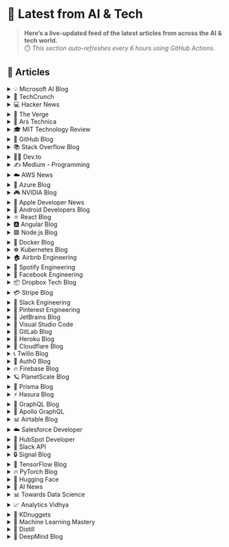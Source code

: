 # 📰 Latest from AI & Tech  

> **Here’s a live-updated feed of the latest articles from across the AI & tech world.**  
> ⏱️ *This section auto-refreshes every 6 hours using GitHub Actions.*

## 📰 Articles
<!-- BLOG-POST-LIST:START -->

<details>
<summary>💡 Microsoft AI Blog</summary>

- [A conversation with Kevin Scott: What’s next in AI](https://blogs.microsoft.com/ai/a-conversation-with-kevin-scott-whats-next-in-ai/) (2022-12-06)
- [From Hot Wheels to handling content: How brands are using Microsoft AI to be more productive and imaginative](https://blogs.microsoft.com/ai/from-hot-wheels-to-handling-content-how-brands-are-using-microsoft-ai-to-be-more-productive-and-imaginative/) (2022-10-12)
- [Microsoft open sources its ‘farm of the future’ toolkit](https://blogs.microsoft.com/ai/microsoft-open-sources-its-farm-of-the-future-toolkit/) (2022-10-06)
- [How data and AI will transform contact centres for financial services](https://cloudblogs.microsoft.com/industry-blog/en-gb/financial-services/2022/07/25/how-data-and-ai-will-transform-contact-centres-for-financial-services/) (2022-07-25)
- [AI-equipped drones study dolphins on the edge of extinction](https://news.microsoft.com/apac/features/ai-drones-dolphins-maui63/) (2022-07-21)

</details>

<details>
<summary>🚀 TechCrunch</summary>

- [EVs take a backseat in Stellantis’ $13B US investment plan](https://techcrunch.com/2025/10/14/evs-take-a-backseat-in-stellantis-13b-u-s-investment-plan/) (2025-10-14)
- [Sam Altman says ChatGPT will soon allow erotica for adult users](https://techcrunch.com/2025/10/14/sam-altman-says-chatgpt-will-soon-allow-erotica-for-adult-users/) (2025-10-14)
- [At Starbase, SpaceX is taking firefighting into its own hands](https://techcrunch.com/2025/10/14/at-starbase-spacex-is-taking-firefighting-into-its-own-hands/) (2025-10-14)
- [Inaudible sound might be the next frontier in wildfire defense](https://techcrunch.com/2025/10/14/inaudible-sound-might-be-the-next-frontier-in-wildfire-defense/) (2025-10-14)
- [Spotify partners with Netflix for video podcast distribution deal](https://techcrunch.com/2025/10/14/spotifys-video-podcasts-are-coming-to-netflix-next-year/) (2025-10-14)

</details>

<details>
<summary>💻 Hacker News</summary>

- [Meditating with mongooses: Backyard wildlife phtotography lessons](https://wildgundmi.com/meditating-with-mongooses) (2025-10-15)
- [State Department Revokes Visas over Charlie Kirk Comments](https://www.wsj.com/politics/state-department-revokes-visas-over-charlie-kirk-comments-3c30d9ae) (2025-10-14)
- [FSF announces Librephone project](https://www.fsf.org/news/librephone-project) (2025-10-14)
- [Interior cancels largest solar project in North America](https://www.politico.com/news/2025/10/10/trump-interior-department-cancels-largest-solar-project-in-north-america-00602071) (2025-10-14)
- [GrapheneOS is finally ready to break free from Pixels and it may never look back](https://www.androidauthority.com/graphene-os-major-android-oem-partnership-3606853/) (2025-10-14)

</details>

<details>
<summary>📱 The Verge</summary>

- [Samsung officially teases Moohan headset launch for next week](https://www.theverge.com/news/799607/samsung-galaxy-event-project-moohan-android-xr-event-date-worlds-wide-open) (2025-10-14)
- [Netflix is making a big bet on video podcasts](https://www.theverge.com/news/799582/netflix-spotify-video-podcast-deal) (2025-10-14)
- [Google’s Pixel 10 Pro Fold is the first to ‘go up in smoke during a bend test,’ JerryRigEverything says](https://www.theverge.com/news/799561/google-pixel-10-pro-fold-jerryrigeverything-teardown-durability-bend-test-battery) (2025-10-14)
- [YouTube has a new video player](https://www.theverge.com/news/799492/youtube-new-video-player-update-changes) (2025-10-14)
- [Facebook removes ICE-tracking page after US government ‘outreach’](https://www.theverge.com/policy/799473/facebook-meta-ice-jawboning) (2025-10-14)

</details>

<details>
<summary>🔬 Ars Technica</summary>

- [NATO boss mocks Russian navy, which is on the hunt for Red October “the nearest mechanic”](https://arstechnica.com/security/2025/10/nato-boss-mocks-russian-navy-which-is-on-the-hunt-for-red-october-the-nearest-mechanic/) (2025-10-14)
- [Feds seize $15 billion from alleged forced labor scam built on “human suffering”](https://arstechnica.com/tech-policy/2025/10/feds-seize-15-billion-from-alleged-forced-labor-scam-built-on-human-suffering/) (2025-10-14)
- [Trump admin pressured Facebook into removing ICE-tracking group](https://arstechnica.com/tech-policy/2025/10/trump-admin-pressured-facebook-into-removing-ice-tracking-group/) (2025-10-14)
- [DirecTV screensavers will show AI-generated ads with your face in 2026](https://arstechnica.com/gadgets/2025/10/directv-screensavers-will-show-ai-generated-ads-with-your-face-in-2026/) (2025-10-14)
- [Google will let Gemini schedule meetings for you in Gmail](https://arstechnica.com/google/2025/10/gemini-can-now-help-schedule-meetings-in-gmail/) (2025-10-14)

</details>

<details>
<summary>🎓 MIT Technology Review</summary>

- [The Download: aging clocks, and repairing the internet](https://www.technologyreview.com/2025/10/14/1125672/the-download-aging-clocks-and-repairing-the-internet/) (2025-10-14)
- [How aging clocks can help us understand why we age—and if we can reverse it](https://www.technologyreview.com/2025/10/14/1124977/aging-clocks-biology-mortality-longevity/) (2025-10-14)
- [Can we repair the internet?](https://www.technologyreview.com/2025/10/14/1125104/internet-improvement-book-review-regulation-user-responsibility/) (2025-10-14)
- [Transforming commercial pharma with agentic AI ](https://www.technologyreview.com/2025/10/13/1124829/transforming-commercial-pharma-with-agentic-ai/) (2025-10-13)
- [The Download: planet hunting, and India’s e-scooters](https://www.technologyreview.com/2025/10/13/1125657/the-download-planet-hunting-and-indias-e-scooters/) (2025-10-13)

</details>

<details>
<summary>🐙 GitHub Blog</summary>

- [How GitHub Copilot and AI agents are saving legacy systems](https://github.blog/ai-and-ml/github-copilot/how-github-copilot-and-ai-agents-are-saving-legacy-systems/) (2025-10-14)
- [GitHub Copilot CLI: How to get started](https://github.blog/ai-and-ml/github-copilot/github-copilot-cli-how-to-get-started/) (2025-10-13)
- [How to build reliable AI workflows with agentic primitives and context engineering](https://github.blog/ai-and-ml/github-copilot/how-to-build-reliable-ai-workflows-with-agentic-primitives-and-context-engineering/) (2025-10-13)
- [20 Years of Git, 2 days at GitHub HQ: Git Merge 2025 highlights 🎉](https://github.blog/open-source/git/20-years-of-git-2-days-at-github-hq-git-merge-2025-highlights/) (2025-10-09)
- [GitHub Availability Report: September 2025](https://github.blog/news-insights/company-news/github-availability-report-september-2025/) (2025-10-09)

</details>

<details>
<summary>📚 Stack Overflow Blog</summary>

- [AI agents for your digital chores](https://stackoverflow.blog/2025/10/14/ai-agents-for-your-digital-chores/) (2025-10-14)
- [Vite is like the United Nations of JavaScript](https://stackoverflow.blog/2025/10/10/vite-is-like-the-united-nations-of-javascript/) (2025-10-10)
- [Who watches the watchers? LLM on LLM evaluations](https://stackoverflow.blog/2025/10/09/who-watches-the-watchers-llm-on-llm-evaluations/) (2025-10-09)
- [A new look for comments](https://stackoverflow.blog/2025/10/08/a-new-look-for-comments/) (2025-10-08)
- [Context is king for secure, AI-generated code](https://stackoverflow.blog/2025/10/07/context-is-king-for-secure-ai-generated-code/) (2025-10-07)

</details>

<details>
<summary>👨‍💻 Dev.to</summary>

- [Exploring Brazilian E-commerce with Spark on Databricks Free Edition](https://dev.to/jackson_freitas_42cbeaf74/exploring-brazilian-e-commerce-with-spark-on-databricks-free-edition-4lb6) (2025-10-15)
- [How to Build AI-Powered Tools Without Writing Code](https://dev.to/jaideepparashar/how-to-build-ai-powered-tools-without-writing-code-d37) (2025-10-15)
- [Pagonic: My 10-Month Journey to Build a WinRAR Alternative](https://dev.to/setrathexx/pagonic-my-10-month-journey-to-build-a-winrar-alternative-5436) (2025-10-15)
- [Dual Write and the Transactional Outbox Pattern](https://dev.to/igor_grieder/dual-write-and-the-transactional-outbox-pattern-aid) (2025-10-15)
- [: Issues with APIs for soccer stats and CORS when using API](https://dev.to/samuel_pea_923ed4db2832b/-issues-with-apis-for-soccer-stats-and-cors-when-using-api-64d) (2025-10-15)

</details>

<details>
<summary>✍️ Medium - Programming</summary>

- [7 Advanced FastAPI Background Task Patterns That Eliminate the Need for Celery and Redis Queues](https://medium.techkoalainsights.com/7-advanced-fastapi-background-task-patterns-that-eliminate-the-need-for-celery-and-redis-queues-c3bce29dd5fb?source=rss------programming-5) (2025-10-15)
- [Implementing Custom Iterators and Generators Like a Pro](https://medium.com/predict/implementing-custom-iterators-and-generators-like-a-pro-01c601263564?source=rss------programming-5) (2025-10-15)
- [Title: Can Technology Predict the Rise and Fall of Nations?](https://medium.com/predict/title-can-technology-predict-the-rise-and-fall-of-nations-65967e336721?source=rss------programming-5) (2025-10-15)
- [09370673570شماره خاله بندرعباس.شماره](https://medium.com/@mnbvxx2vhjn/09370673570%D8%B4%D9%85%D8%A7%D8%B1%D9%87-%D8%AE%D8%A7%D9%84%D9%87-%D8%A8%D9%86%D8%AF%D8%B1%D8%B9%D8%A8%D8%A7%D8%B3-%D8%B4%D9%85%D8%A7%D8%B1%D9%87-8dc9e70f346a?source=rss------programming-5) (2025-10-15)
- [09370673570شماره خاله بندرعباس.شماره](https://medium.com/@mnbvxx2vhjn/09370673570%D8%B4%D9%85%D8%A7%D8%B1%D9%87-%D8%AE%D8%A7%D9%84%D9%87-%D8%A8%D9%86%D8%AF%D8%B1%D8%B9%D8%A8%D8%A7%D8%B3-%D8%B4%D9%85%D8%A7%D8%B1%D9%87-ff136e78470c?source=rss------programming-5) (2025-10-15)

</details>

<details>
<summary>☁️ AWS News</summary>

- [Introducing Amazon EBS Volume Clones: Create instant copies of your EBS volumes](https://aws.amazon.com/blogs/aws/introducing-amazon-ebs-volume-clones-create-instant-copies-of-your-ebs-volumes/) (2025-10-14)
- [AWS Transfer Family SFTP connectors now support VPC-based connectivity](https://aws.amazon.com/blogs/aws/aws-transfer-family-sftp-connectors-now-support-vpc-based-connectivity/) (2025-10-14)
- [AWS Weekly Roundup: Amazon Quick Suite, Amazon EC2, Amazon EKS, and more (October 13, 2025)](https://aws.amazon.com/blogs/aws/aws-weekly-roundup-amazon-quick-suite-amazon-ec2-amazon-eks-and-more-october-13-2025/) (2025-10-13)
- [Announcing Amazon Quick Suite: your agentic teammate for answering questions and taking action](https://aws.amazon.com/blogs/aws/reimagine-the-way-you-work-with-ai-agents-in-amazon-quick-suite/) (2025-10-09)
- [New general-purpose Amazon EC2 M8a instances are now available](https://aws.amazon.com/blogs/aws/new-general-purpose-amazon-ec2-m8a-instances-are-now-available/) (2025-10-08)

</details>

<details>
<summary>🔵 Azure Blog</summary>

- [Microsoft Azure delivers the first large scale cluster with NVIDIA GB300 NVL72 for OpenAI workloads](https://azure.microsoft.com/en-us/blog/microsoft-azure-delivers-the-first-large-scale-cluster-with-nvidia-gb300-nvl72-for-openai-workloads/) (2025-10-09)
- [Microsoft’s commitment to supporting cloud infrastructure demand in Asia](https://azure.microsoft.com/en-us/blog/microsofts-commitment-to-supporting-cloud-infrastructure-demand-in-asia/) (2025-10-09)
- [Unleash your creativity at scale: Azure AI Foundry’s multimodal revolution](https://azure.microsoft.com/en-us/blog/unleash-your-creativity-at-scale-azure-ai-foundrys-multimodal-revolution/) (2025-10-06)
- [Introducing Microsoft Agent Framework](https://azure.microsoft.com/en-us/blog/introducing-microsoft-agent-framework/) (2025-10-01)
- [Grok 4 is now available in Azure AI Foundry: Unlock frontier intelligence and business-ready capabilities](https://azure.microsoft.com/en-us/blog/grok-4-is-now-available-in-azure-ai-foundry-unlock-frontier-intelligence-and-business-ready-capabilities/) (2025-09-29)

</details>

<details>
<summary>🎮 NVIDIA Blog</summary>

- [Oracle and NVIDIA Accelerate Sovereign AI, Enabling Abu Dhabi’s AI-Native Government Transformation](https://blogs.nvidia.com/blog/oracle-nvidia-accelerate-sovereign-ai-abu-dhabi/) (2025-10-14)
- [NVIDIA and Oracle to Accelerate Enterprise AI and Data Processing](https://blogs.nvidia.com/blog/nvidia-oracle-accelerate-enterprise-ai-data-processing/) (2025-10-14)
- [Elon Musk Gets Just-Launched NVIDIA DGX Spark: Petaflop AI Supercomputer Lands at SpaceX](https://blogs.nvidia.com/blog/live-dgx-spark-delivery/) (2025-10-14)
- [NVIDIA, Partners Drive Next-Gen Efficient Gigawatt AI Factories in Buildup for Vera Rubin](https://blogs.nvidia.com/blog/gigawatt-ai-factories-ocp-vera-rubin/) (2025-10-13)
- [NVIDIA Blackwell Raises Bar in New InferenceMAX Benchmarks, Delivering Unmatched Performance and Efficiency](https://blogs.nvidia.com/blog/blackwell-inferencemax-benchmark-results/) (2025-10-09)

</details>

<details>
<summary>🍎 Apple Developer News</summary>

- [New requirement for apps using Sign in with Apple for account creation](https://developer.apple.com/news/?id=j9zukcr6) (2025-10-09)
- [Updated Apple Developer Program License Agreement now available](https://developer.apple.com/news/?id=fnkpd51y) (2025-10-08)
- [New requirements for apps available in Texas](https://developer.apple.com/news/?id=btkirlj8) (2025-10-08)
- [Hello Developer: October 2025](https://developer.apple.com/news/?id=glqa1owr) (2025-10-07)
- [Upcoming Currency Change in Bulgaria](https://developer.apple.com/news/?id=rbfp3bpb) (2025-09-25)

</details>

<details>
<summary>🤖 Android Developers Blog</summary>

- [Boost user engagement with AI Image Generation](https://android-developers.googleblog.com/2025/10/boost-user-engagement-with-ai-image.html) (2025-10-13)
- [Jetpack WindowManager 1.5 is stable](https://android-developers.googleblog.com/2025/10/jetpack-windowmanager-15-is-stable.html) (2025-10-10)
- [Android Studio Narwhal 4 Feature Drop: watch face support and improved stability](https://android-developers.googleblog.com/2025/09/android-studio-narwhal-4-feature-drop.html) (2025-10-09)
- [#WeArePlay: Meet the people building apps and games that are making finance simple for everyone, everywhere.](https://android-developers.googleblog.com/2025/10/weareplay-meet-people-building-apps-and.html) (2025-10-09)
- [ #WeArePlay:  Meet the founders of Geocaching, the digital treasure hunt game with 3.4 million caches ](https://android-developers.googleblog.com/2025/10/weareplay-meet-founders-of-geocaching.html) (2025-10-07)

</details>

<details>
<summary>⚛️ React Blog</summary>

- [React Labs: What We've Been Working On – June 2022](https://reactjs.org/blog/2022/06/15/react-labs-what-we-have-been-working-on-june-2022.html) (2022-06-15)
- [React v18.0](https://reactjs.org/blog/2022/03/29/react-v18.html) (2022-03-29)
- [How to Upgrade to React 18](https://reactjs.org/blog/2022/03/08/react-18-upgrade-guide.html) (2022-03-08)
- [React Conf 2021 Recap](https://reactjs.org/blog/2021/12/17/react-conf-2021-recap.html) (2021-12-17)
- [The Plan for React 18](https://reactjs.org/blog/2021/06/08/the-plan-for-react-18.html) (2021-06-08)

</details>

<details>
<summary>🅰️ Angular Blog</summary>

- [Angular support for generating apps in Google AI Studio is now available](https://blog.angular.dev/angular-support-for-generating-apps-in-google-ai-studio-is-now-available-3a3afde38f58?source=rss----447683c3d9a3---4) (2025-10-02)
- [Beyond the Horizon: How Angular is Embracing AI for Next-Gen Apps](https://blog.angular.dev/beyond-the-horizon-how-angular-is-embracing-ai-for-next-gen-apps-7a7ed706e1a3?source=rss----447683c3d9a3---4) (2025-09-16)
- [Angular Summer Update 2025](https://blog.angular.dev/angular-summer-update-2025-1987592a0b42?source=rss----447683c3d9a3---4) (2025-08-29)
- [The Angular Custom Profiling Track is now available](https://blog.angular.dev/the-angular-custom-profiling-track-is-now-available-0f9d8d36218a?source=rss----447683c3d9a3---4) (2025-07-02)
- [Announcing Angular v20](https://blog.angular.dev/announcing-angular-v20-b5c9c06cf301?source=rss----447683c3d9a3---4) (2025-05-28)

</details>

<details>
<summary>🟩 Node.js Blog</summary>

- [Node.js v24.10.0 (Current)](https://nodejs.org/en/blog/release/v24.10.0) (2025-10-11)
- [Node.js v24.9.0 (Current)](https://nodejs.org/en/blog/release/v24.9.0) (2025-09-25)
- [Node.js v22.20.0 (LTS)](https://nodejs.org/en/blog/release/v22.20.0) (2025-09-24)
- [Node.js v24.8.0 (Current)](https://nodejs.org/en/blog/release/v24.8.0) (2025-09-10)
- [Node.js v20.19.5 (LTS)](https://nodejs.org/en/blog/release/v20.19.5) (2025-09-03)

</details>

<details>
<summary>🐳 Docker Blog</summary>

- [Build a Multi-Agent System in 5 Minutes with cagent](https://www.docker.com/blog/how-to-build-a-multi-agent-system/) (2025-10-14)
- [Join Us in Rebooting the Docker Model Runner Community!](https://www.docker.com/blog/rebooting-model-runner-community/) (2025-10-14)
- [Docker Model Runner on the new NVIDIA DGX Spark: a new paradigm for developing AI locally](https://www.docker.com/blog/new-nvidia-dgx-spark-docker-model-runner/) (2025-10-14)
- [100% Transparency and Five Pillars](https://www.docker.com/blog/100-transparency-and-five-pillars/) (2025-10-13)
- [How to Add MCP Servers to Claude Code with Docker MCP Toolkit](https://www.docker.com/blog/add-mcp-servers-to-claude-code-with-mcp-toolkit/) (2025-10-10)

</details>

<details>
<summary>☸️ Kubernetes Blog</summary>

- [Introducing Headlamp Plugin for Karpenter - Scaling and Visibility](https://kubernetes.io/blog/2025/10/06/introducing-headlamp-plugin-for-karpenter/) (2025-10-06)
- [Announcing Changed Block Tracking API support (alpha)](https://kubernetes.io/blog/2025/09/25/csi-changed-block-tracking/) (2025-09-25)
- [Kubernetes v1.34: Pod Level Resources Graduated to Beta](https://kubernetes.io/blog/2025/09/22/kubernetes-v1-34-pod-level-resources/) (2025-09-22)
- [Kubernetes v1.34: Recovery From Volume Expansion Failure (GA)](https://kubernetes.io/blog/2025/09/19/kubernetes-v1-34-recover-expansion-failure/) (2025-09-19)
- [Kubernetes v1.34: DRA Consumable Capacity](https://kubernetes.io/blog/2025/09/18/kubernetes-v1-34-dra-consumable-capacity/) (2025-09-18)

</details>

<details>
<summary>🏠 Airbnb Engineering</summary>

- [From Static Rate Limiting to Adaptive Traffic Management in Airbnb’s Key-Value Store](https://medium.com/airbnb-engineering/from-static-rate-limiting-to-adaptive-traffic-management-in-airbnbs-key-value-store-29362764e5c2?source=rss----53c7c27702d5---4) (2025-10-09)
- [Building a Next-Generation Key-Value Store at Airbnb](https://medium.com/airbnb-engineering/building-a-next-generation-key-value-store-at-airbnb-0de8465ba354?source=rss----53c7c27702d5---4) (2025-09-24)
- [Viaduct, Five Years On: Modernizing the Data-Oriented Service Mesh](https://medium.com/airbnb-engineering/viaduct-five-years-on-modernizing-the-data-oriented-service-mesh-e66397c9e9a9?source=rss----53c7c27702d5---4) (2025-09-17)
- [Taming Service-Oriented Architecture Using A Data-Oriented Service Mesh](https://medium.com/airbnb-engineering/taming-service-oriented-architecture-using-a-data-oriented-service-mesh-da771a841344?source=rss----53c7c27702d5---4) (2025-09-16)
- [Migrating Airbnb’s JVM Monorepo to Bazel](https://medium.com/airbnb-engineering/migrating-airbnbs-jvm-monorepo-to-bazel-33f90eda51ec?source=rss----53c7c27702d5---4) (2025-08-13)

</details>

<details>
<summary>🎵 Spotify Engineering</summary>

- [Beyond Winning: Spotify’s Experiments with Learning Framework](https://engineering.atspotify.com/2025/9/spotifys-experiments-with-learning-framework/) (2025-09-23)
- [Incident Report: Spotify Outage on April 16, 2025](https://engineering.atspotify.com/2025/5/incident-report-spotify-outage-on-april-16-2025/) (2025-05-09)
- [Celebrating Five Years of Backstage: From Open Source Project to Enterprise Business](https://engineering.atspotify.com/2025/4/celebrating-five-years-of-backstage/) (2025-04-23)
- [A Behind-the-Scenes Look at How We Release the Spotify App (Part 1)](https://engineering.atspotify.com/2025/4/how-we-release-the-spotify-app-part-1/) (2025-04-17)
- [An Insider’s Tips for Taking the Certified Backstage Associate (CBA) Exam](https://engineering.atspotify.com/2025/3/certified-backstage-associate-exam-tips/) (2025-03-25)

</details>

<details>
<summary>👥 Facebook Engineering</summary>

- [Design for Sustainability: New Design Principles for Reducing IT Hardware Emissions](https://engineering.fb.com/2025/10/14/data-center-engineering/design-for-sustainability-new-design-principles-for-reducing-it-hardware-emissions/) (2025-10-14)
- [How Meta Is Leveraging AI To Improve the Quality of Scope 3 Emission Estimates for IT Hardware](https://engineering.fb.com/2025/10/14/data-center-engineering/how-meta-is-leveraging-ai-to-improve-the-quality-of-scope-3-emission-estimates-for-it-hardware/) (2025-10-14)
- [OCP Summit 2025: The Open Future of Networking Hardware for AI](https://engineering.fb.com/2025/10/13/data-infrastructure/ocp-summit-2025-the-open-future-of-networking-hardware-for-ai/) (2025-10-14)
- [Introducing the React Foundation: The New Home for React & React Native](https://engineering.fb.com/2025/10/07/open-source/introducing-the-react-foundation-the-new-home-for-react-react-native/) (2025-10-07)
- [Introducing OpenZL: An Open Source Format-Aware Compression Framework](https://engineering.fb.com/2025/10/06/developer-tools/openzl-open-source-format-aware-compression-framework/) (2025-10-06)

</details>

<details>
<summary>📦 Dropbox Tech Blog</summary>

- [A practical blueprint for evaluating conversational AI at scale](https://dropbox.tech/machine-learning/practical-blueprint-evaluating-conversational-ai-at-scale-dash) (2025-10-02)
- [Hack Week 2025: How these engineers liquid-cooled a GPU server](https://dropbox.tech/culture/hack-week-2025-liquid-cooling-gpu-server) (2025-08-27)
- [Driving AI adoption at Dropbox: a conversation with CTO Ali Dasdan](https://dropbox.tech/culture/ai-adoption-productivity-dropbox-cto-ali-dasdan) (2025-08-19)
- [Making file encryption fast and secure for teams with advanced key management](https://dropbox.tech/security/file-encryption-teams-advanced-key-management) (2025-07-10)
- [Seventh-generation server hardware at Dropbox: our most efficient and capable architecture yet](https://dropbox.tech/infrastructure/seventh-generation-server-hardware) (2025-07-02)

</details>

<details>
<summary>💳 Stripe Blog</summary>

- [Introducing stablecoin payments for subscriptions](https://stripe.com/blog/introducing-stablecoin-payments-for-subscriptions) (2025-10-14)
- [Introducing our agentic commerce solutions](https://stripe.com/blog/introducing-our-agentic-commerce-solutions) (2025-10-07)
- [Introducing Open Issuance from Bridge: A new platform to launch your own stablecoin](https://stripe.com/blog/introducing-open-issuance-from-bridge) (2025-09-30)
- [All our product updates from Stripe Tour New York](https://stripe.com/blog/all-our-product-updates-from-stripe-tour-new-york) (2025-09-30)
- [Developing an open standard for agentic commerce](https://stripe.com/blog/developing-an-open-standard-for-agentic-commerce) (2025-09-29)

</details>

<details>
<summary>💬 Slack Engineering</summary>

- [Deploy Safety: Reducing customer impact from change](https://slack.engineering/deploy-safety/) (2025-10-07)
- [Building Slack’s Anomaly Event Response](https://slack.engineering/building-slacks-anomaly-event-response/) (2025-09-04)
- [Optimizing Our E2E Pipeline](https://slack.engineering/speedup-e2e-testing/) (2025-04-14)
- [How we built enterprise search to be secure and private](https://slack.engineering/how-we-built-enterprise-search-to-be-secure-and-private/) (2025-03-07)
- [Automated Accessibility Testing at Slack](https://slack.engineering/automated-accessibility-testing-at-slack/) (2025-01-07)

</details>

<details>
<summary>📌 Pinterest Engineering</summary>

- [Next Gen Data Processing at Massive Scale At Pinterest With Moka (Part 2 of 2)](https://medium.com/pinterest-engineering/next-gen-data-processing-at-massive-scale-at-pinterest-with-moka-part-2-of-2-d0210ded34e0?source=rss-ef81ef829bcb------2) (2025-09-10)
- [Developer Experience at Pinterest: The Journey to PinConsole](https://medium.com/pinterest-engineering/developer-experience-at-pinterest-the-journey-to-pinconsole-b34ac9e3bdd9?source=rss-ef81ef829bcb------2) (2025-08-22)
- [Debugging the One-in-a-Million Failure: Migrating Pinterest’s Search Infrastructure to Kubernetes](https://medium.com/pinterest-engineering/debugging-the-one-in-a-million-failure-migrating-pinterests-search-infrastructure-to-kubernetes-bef9af9dabf4?source=rss-ef81ef829bcb------2) (2025-07-16)
- [Next Gen Data Processing at Massive Scale At Pinterest With Moka (Part 1 of 2)](https://medium.com/pinterest-engineering/next-gen-data-processing-at-massive-scale-at-pinterest-with-moka-part-1-of-2-39a36d5e82c4?source=rss-ef81ef829bcb------2) (2025-07-11)
- [Scaling Pinterest ML Infrastructure with Ray: From Training to End-to-End ML Pipelines](https://medium.com/pinterest-engineering/scaling-pinterest-ml-infrastructure-with-ray-from-training-to-end-to-end-ml-pipelines-4038b9e837a0?source=rss-ef81ef829bcb------2) (2025-06-24)

</details>

<details>
<summary>💎 JetBrains Blog</summary>

- [New Bug-Fix Releases Are Available for MPS – 2025.2.1, 2025.1.1, 2024.3.4, and 2024.1.5](https://blog.jetbrains.com/mps/2025/10/new_bugfix_releases_mps-2025-2/) (2025-10-14)
- [ReSharper Is Now on the Open VSX Registry](https://blog.jetbrains.com/dotnet/2025/10/14/resharper-open-vsx/) (2025-10-14)
- [Build a Kotlin Multiplatform Project and Win a Trip to KotlinConf 2026](https://blog.jetbrains.com/kotlin/2025/10/kotlin-multiplatform-contest-2026/) (2025-10-09)
- [Qodana’s Public API Is Now Available!](https://blog.jetbrains.com/qodana/2025/10/qodana-public-api/) (2025-10-09)
- [TeamCity 2025.07.3 Is Here](https://blog.jetbrains.com/teamcity/2025/10/teamcity-2025-07-3-bug-fix/) (2025-10-09)

</details>

<details>
<summary>📝 Visual Studio Code</summary>

- [September 2025 (version 1.105)](https://code.visualstudio.com/updates/v1_105) (2025-10-09)
- [Introducing auto model selection (preview)](https://code.visualstudio.com/blogs/2025/09/15/autoModelSelection) (2025-09-15)
- [August 2025 (version 1.104)](https://code.visualstudio.com/updates/v1_104) (2025-09-11)
- [VS Code Dev Days – Join an event near you to learn about AI-assisted development](https://code.visualstudio.com/blogs/2025/08/27/vscode-dev-days) (2025-08-26)
- [July 2025 (version 1.103)](https://code.visualstudio.com/updates/v1_103) (2025-08-07)

</details>

<details>
<summary>🦊 GitLab Blog</summary>

- [How we built a structured Streamlit Application Framework in Snowflake](https://about.gitlab.com/blog/how-we-built-a-structured-streamlit-application-framework-in-snowflake/) (2025-10-10)
- [Optimize GitLab object storage for scale and performance](https://about.gitlab.com/blog/optimize-gitlab-object-storage-for-scale-and-performance/) (2025-10-08)
- [Streamline enterprise artifact management with GitLab](https://about.gitlab.com/blog/streamline-enterprise-artifact-management-with-gitlab/) (2025-10-08)
- [Atlassian ending Data Center as GitLab maintains deployment choice](https://about.gitlab.com/blog/atlassian-ending-data-center-as-gitlab-maintains-deployment-choice/) (2025-10-07)
- [How GitLab transforms embedded systems testing cycles](https://about.gitlab.com/blog/how-gitlab-transforms-embedded-systems-testing-cycles/) (2025-10-02)

</details>

<details>
<summary>💜 Heroku Blog</summary>

- [Heroku Introduces New Innovations to Expand the Capabilities of Every Salesforce Org](https://www.heroku.com/blog/new-innovations-expand-capabilities-every-salesforce-org/) (2025-10-14)
- [Introducing the Next Generation of Heroku Postgres – Unlocking Performance, Scale, and Zero-Friction Ops](https://www.heroku.com/blog/introducing-the-next-generation-of-heroku-postgres/) (2025-10-14)
- [Welcome to Heroku Vibes](https://www.heroku.com/blog/turn-ideas-into-apps-heroku-vibes-pilot/) (2025-10-08)
- [Heroku AI Studio is Your Workspace for Smarter, Faster AI Apps](https://www.heroku.com/blog/heroku-ai-studio-workspace-for-smarter-faster-ai-apps/) (2025-09-17)
- [Securing Salesforce Integrations with Heroku AppLink](https://www.heroku.com/blog/securing-salesforce-integrations-with-heroku-applink/) (2025-09-10)

</details>

<details>
<summary>🔶 Cloudflare Blog</summary>

- [Unpacking Cloudflare Workers CPU Performance Benchmarks](https://blog.cloudflare.com/unpacking-cloudflare-workers-cpu-performance-benchmarks/) (2025-10-14)
- [Introducing REACT: Why We Built an Elite Incident Response Team](https://blog.cloudflare.com/introducing-react-why-we-built-an-elite-incident-response-team/) (2025-10-09)
- [How we found a bug in Go's arm64 compiler](https://blog.cloudflare.com/how-we-found-a-bug-in-gos-arm64-compiler/) (2025-10-08)
- [Payload on Workers: a full-fledged CMS, running entirely on Cloudflare’s stack](https://blog.cloudflare.com/payload-cms-workers/) (2025-09-30)
- [Nationwide Internet shutdown in Afghanistan extends localized disruptions](https://blog.cloudflare.com/nationwide-internet-shutdown-in-afghanistan/) (2025-09-30)

</details>

<details>
<summary>📞 Twilio Blog</summary>

- [
Senders Gain Access to More Data with Yahoo ‘Insights’ 
](
https://www.twilio.com/en-us/blog/insights/yahoo-insights
) (2025-10-09)
- [
From Traffic Jams to Green Lights: Faster, Smarter Messaging with Twilio’s Traffic Optimization Engine
](
https://www.twilio.com/en-us/blog/products/traffic_optimization_engine
) (2025-10-07)
- [
Use a TwiML Application to Connect your Voice AI Agent to a Twilio Conference
](
https://www.twilio.com/en-us/blog/developers/tutorials/product/connect-twiml-app-twilio-conference
) (2025-10-07)
- [
Scheduling SMS in Laravel with Twilio
](
https://www.twilio.com/en-us/blog/developers/community/scheduling-sms-laravel-twilio
) (2025-10-07)
- [
Introducing Customer Intelligence for Advertisers
](
https://www.twilio.com/en-us/blog/products/launches/customer-intelligence-for-advertisers
) (2025-10-06)

</details>

<details>
<summary>🔐 Auth0 Blog</summary>

- [Is Your Business Ready for AI Agents? The Ultimate AI Security Checklist for Customer Identity](https://auth0.com/blog/is-your-business-ready-for-ai-agents-the-ultimate-ai-security-checklist-for-customer-identity/) (2025-10-10)
- [Auth0 Token Vault: Secure Token Exchange for AI Agents](https://auth0.com/blog/auth0-token-vault-secure-token-exchange-for-ai-agents/) (2025-10-09)
- [Refresh Token Security: Detecting Hijacking and Misuse with Auth0](https://auth0.com/blog/refresh-token-security-detecting-hijacking-and-misuse-with-auth0/) (2025-10-08)
- [Demystifying JOSE, the JWT Family: JWS, JWE, JWA, and JWK Explained](https://auth0.com/blog/demystifying-jose-jwt-family/) (2025-10-07)
- [Identity That Helps You Sell: Introducing Auth0 for B2B Enhancements](https://auth0.com/blog/identity-that-helps-you-sell-introducing-auth0-for-b2b-enhancements/) (2025-10-02)

</details>

<details>
<summary>🔥 Firebase Blog</summary>

- [#FirebaserFriday: Frank van Puffelen](http://firebase.googleblog.com/2022/02/meet-firebaser-Puf.html) (2022-03-18)
- [How Firebase Performance Monitoring optimized app startup time](http://firebase.googleblog.com/2022/03/how-Firebase-Performance-Monitoring-optimized-app-startup-time.html) (2022-03-09)
- [Using Machine Learning to optimize mobile game experiences](http://firebase.googleblog.com/2022/02/custom-ondevice-machine-learning.html) (2022-02-15)
- [Accept Payments with Cloud Firestore and Google Pay](http://firebase.googleblog.com/2022/02/accept-payments-with-Cloud-Firestore-and-Google-Pay.html) (2022-02-11)
- [Everything you need to know about Remote Config’s latest personalization feature](http://firebase.googleblog.com/2022/01/remote-config-personalization-overview.html) (2022-01-26)

</details>

<details>
<summary>🪐 PlanetScale Blog</summary>

- [Benchmarking Postgres 17 vs 18](https://planetscale.com/blog/benchmarking-postgres-17-vs-18) (2025-10-14)
- [Larger than RAM Vector Indexes for Relational Databases](https://planetscale.com/blog/larger-than-ram-vector-indexes-for-relational-databases) (2025-10-01)
- [Partnering with Cloudflare to bring you the fastest globally distributed applications](https://planetscale.com/blog/partnering-with-cloudflare-fastest-applications) (2025-09-24)
- [Processes and Threads](https://planetscale.com/blog/processes-and-threads) (2025-09-24)
- [PlanetScale for Postgres is now GA](https://planetscale.com/blog/planetscale-for-postgres-is-generally-available) (2025-09-22)

</details>

<details>
<summary>🔷 Prisma Blog</summary>

- [Key takeaways from the Discover Data DX virtual event](https://www.prisma.io/blog/datadx-event-recap-z5Pcp6HzBz5m) (2023-12-13)
- [Prisma Accelerate now in General Availability](https://www.prisma.io/blog/accelerate-ga-release-I9cQM6bSf2g6) (2023-10-26)
- [Support for Serverless Database Drivers in Prisma ORM Is Now in Preview](https://www.prisma.io/blog/serverless-database-drivers-KML1ehXORxZV) (2023-10-06)
- [Launching the Data DX Manifesto: Shaping a new paradigm in data-driven development](https://www.prisma.io/blog/datadx-manifesto-ikgyqj170k8h) (2023-10-05)
- [SQLite on the Edge: Prisma Support for Turso is in Early Access](https://www.prisma.io/blog/prisma-turso-ea-support-rXGd_Tmy3UXX) (2023-09-28)

</details>

<details>
<summary>⚡ Hasura Blog</summary>

- [Data access layer: Unlocking the full potential of financial data](https://hasura.io/blog/data-access-layer-unlocking-the-full-potential-of-financial-data/) (2025-03-24)
- [Time-traveling through your data architecture: Using data agents to understand change](https://hasura.io/blog/time-traveling-through-your-data-architecture-using-data-agents-to-understand-change/) (2025-03-19)
- [Data products, data contracts: A new model for data management in financial services](https://hasura.io/blog/data-products-data-contracts-a-new-model-for-data-management-in-financial-services/) (2025-03-18)
- [How PromptQL achieves 100% accuracy for AI on enterprise data](https://hasura.io/blog/how-promptql-achieves-100-accuracy-for-ai-on-enterprise-data/) (2025-03-11)
- [Hasura: Powerful access control on MongoDB data](https://hasura.io/blog/hasura-powerful-access-control-on-mongodb-data/) (2025-03-05)

</details>

<details>
<summary>🔗 GraphQL Blog</summary>

- [Announcing GraphQL AI Working Group](https://graphql.org/blog/2025-10-14-announcing-ai-wg) (2025-10-14)
- [Introducing the New GraphQL.org: A Decade of Evolution, Redesigned](https://graphql.org/blog/2025-09-08-announcing-graphqldotorg) (2025-09-08)
- [Announcing the September 2025 Edition of the GraphQL Specification](https://graphql.org/blog/2025-09-08-september-edition) (2025-09-08)
- [GraphQL: Supercharging AI](https://graphql.org/blog/2025-07-03-graphql-supercharging-ai) (2025-07-03)
- [📣 May 2025 GraphQL Foundation Board Meeting Recap](https://graphql.org/blog/2025-06-27-governing-board-recap) (2025-06-27)

</details>

<details>
<summary>🚀 Apollo GraphQL</summary>

- [Apollo MCP Server 1.0 is Generally Available](https://www.apollographql.com/blog/apollo-mcp-server-1-0-is-generally-available) (2025-10-07)
- [GraphOS Router APM Dashboard Templates for Datadog](https://www.apollographql.com/blog/graphos-router-apm-dashboard-templates-for-datadog) (2025-10-07)
- [Announcing Apollo iOS 2.0](https://www.apollographql.com/blog/announcing-apollo-ios-2-0) (2025-10-07)
- [GraphQL Summit 2025 Product Highlights: Building the future of AI and Apps](https://www.apollographql.com/blog/graphql-summit-2025-apollo-product-announcements) (2025-10-07)
- [Subgraph and Connector Insights: Empowering Developers Through Endpoint Observability](https://www.apollographql.com/blog/subgraph-and-connector-insights) (2025-10-07)

</details>

<details>
<summary>📊 Airtable Blog</summary>

- [Applications closing for the Airtable AI Incubator](https://blog.airtable.com/applications-closing-for-the-airtable-ai-incubator/) (2025-09-29)
- [Automate 5X more work at the same cost with Airtable AI](https://blog.airtable.com/airtable-ai-price-change/) (2025-05-14)
- [Airtable is now available in AWS Marketplace](https://blog.airtable.com/airtable-available-in-aws-marketplace/) (2024-11-12)
- [It’s time to change the way we build digital products. Introducing, ProductCentral.](https://blog.airtable.com/change-way-build-digital-products/) (2024-10-15)
- [New capabilities to unlock agility at scale](https://blog.airtable.com/launching-new-capabilities-for-the-enterprise/) (2024-09-26)

</details>

<details>
<summary>☁️ Salesforce Developer</summary>

- [Named Query API Simplifies Data Access for Agents and Apps](https://developer.salesforce.com/blogs/2025/10/named-query-api-simplifies-data-access-for-agents-and-apps.html) (2025-10-13)
- [Introducing Hybrid Reasoning with Agent Script](https://developer.salesforce.com/blogs/2025/10/introducing-hybrid-reasoning-with-agent-script.html) (2025-10-13)
- [Agentforce Vibesでイノベーションを推進 – エンタープライズ向けバイブコーディング](https://developer.salesforce.com/blogs/2025/10/agentforce-vibes%e3%81%a7%e3%82%a4%e3%83%8e%e3%83%99%e3%83%bc%e3%82%b7%e3%83%a7%e3%83%b3%e3%82%92%e6%8e%a8%e9%80%b2-%e3%82%a8%e3%83%b3%e3%82%bf%e3%83%bc%e3%83%97%e3%83%a9%e3%82%a4%e3%82%ba.html) (2025-10-09)
- [Salesforce Hosted MCP Servers Are in Beta Today](https://developer.salesforce.com/blogs/2025/10/salesforce-hosted-mcp-servers-are-in-beta-today.html) (2025-10-09)
- [Enhance Integration Security with mTLS for Salesforce and MuleSoft](https://developer.salesforce.com/blogs/2025/10/enhance-integration-security-with-mtls-for-salesforce-and-mulesoft.html) (2025-10-09)

</details>

<details>
<summary>🧡 HubSpot Developer</summary>

- [Optimizing Developer Docs in the Age of AI: Our Mintlify Migration Story](https://developers.hubspot.com/blog/optimizing-developer-docs-in-the-age-of-ai-our-mintlify-migration-story) (2025-10-09)
- [Navigating Serverless Functions on HubSpot’s New Developer Platform](https://developers.hubspot.com/blog/navigating-serverless-functions-on-hubspots-new-developer-platform) (2025-10-02)
- [Building Omnichannel Customer Connections at HubSpot: A Look Under the Hood](https://developers.hubspot.com/blog/building-omnichannel-customer-connections-at-hubspot) (2025-09-25)
- [From Legacy Apps to Platform Speed: Building with the New Developer Platform](https://developers.hubspot.com/blog/from-legacy-apps-to-platform-speed-building-with-developer-platform) (2025-09-23)
- [Navigating the Reimagined Marketplace for App Developers](https://developers.hubspot.com/blog/reimagined-marketplace-for-app-developers) (2025-09-03)

</details>

<details>
<summary>💬 Slack API</summary>

- [What Is Personalized Search, and How Does It Work?](https://slack.com/blog/productivity/what-is-personalized-search-and-how-does-it-work) (2025-10-07)
- [AI Assistants: Everything You Need to Know](https://slack.com/blog/transformation/ai-assistants-what-they-do-and-why-you-need-them) (2025-10-07)
- [A Complete Guide to AI Summarization: Benefits, Use Cases, and Tools](https://slack.com/blog/productivity/ai-summarization-a-guide-to-conquering-information-overload) (2025-10-01)
- [Document Workflows Like a Pro: Tips, Tools, and Real-World Examples](https://slack.com/blog/productivity/workflow-documentation-what-it-is-how-to-create-it-and-why-it-matters) (2025-10-01)
- [Work Order Management: Essential Steps and Strategies](https://slack.com/blog/productivity/work-order-management-essential-steps-and-strategies) (2025-09-29)

</details>

<details>
<summary>🔒 Signal Blog</summary>

- [Signal Protocol and Post-Quantum Ratchets](https://signal.org/blog/spqr/) (2025-10-02)
- [Introducing Signal Secure Backups](https://signal.org/blog/introducing-secure-backups/) (2025-09-08)
- [By Default, Signal Doesn't Recall](https://signal.org/blog/signal-doesnt-recall/) (2025-05-21)
- [A Synchronized Start for Linked Devices](https://signal.org/blog/a-synchronized-start-for-linked-devices/) (2025-01-27)
- [Improving Private Signal Calls: Call Links & More](https://signal.org/blog/call-links/) (2024-11-11)

</details>

<details>
<summary>🧠 TensorFlow Blog</summary>

- [What's new in TensorFlow 2.20](https://blog.tensorflow.org/2025/08/whats-new-in-tensorflow-2-20.html) (2025-08-19)
- [What's new in TensorFlow 2.19](https://blog.tensorflow.org/2025/03/whats-new-in-tensorflow-2-19.html) (2025-03-13)
- [Introducing Wake Vision: A High-Quality, Large-Scale Dataset for TinyML Computer Vision Applications](https://blog.tensorflow.org/2024/12/introducing-wake-vision-new-dataset-for-person-detection-in-tinyml.html) (2024-12-05)
- [MLSysBook.AI: Principles and Practices of Machine Learning Systems Engineering](https://blog.tensorflow.org/2024/11/mlsysbookai-principles-and-practices-of-machine-learning-systems-engineering.html) (2024-11-19)
- [What's new in TensorFlow 2.18](https://blog.tensorflow.org/2024/10/whats-new-in-tensorflow-218.html) (2024-10-28)

</details>

<details>
<summary>🔥 PyTorch Blog</summary>

- [SuperOffload: Unleashing the Power of Large-Scale LLM Training on Superchips](https://pytorch.org/blog/superoffload-unleashing-the-power-of-large-scale-llm-training-on-superchips/) (2025-10-09)
- [When Quantization Isn’t Enough: Why 2:4 Sparsity Matters](https://pytorch.org/blog/when-quantization-isnt-enough-why-24-sparsity-matters/) (2025-10-06)
- [TorchAO Quantized Models and Quantization Recipes Now Available on HuggingFace Hub](https://pytorch.org/blog/torchao-quantized-models-and-quantization-recipes-now-available-on-huggingface-hub/) (2025-09-19)
- [Experience in Reducing PT2 Compilation Time for Meta Internal Workloads](https://pytorch.org/blog/experience-in-reducing-pt2-compilation-time-for-meta-internal-workloads/) (2025-09-18)
- [High-performance quantized LLM inference on Intel CPUs with native PyTorch](https://pytorch.org/blog/high-performance-quantized-llm-inference-on-intel-cpus-with-native-pytorch/) (2025-09-17)

</details>

<details>
<summary>🤗 Hugging Face</summary>

- [SOTA OCR on-device with Core ML and dots.ocr](https://huggingface.co/blog/dots-ocr-ne) (2025-10-02)
- [Introducing RTEB: A New Standard for Retrieval Evaluation](https://huggingface.co/blog/rteb) (2025-10-01)
- [Accelerating Qwen3-8B Agent on Intel® Core™ Ultra with Depth-Pruned Draft Models](https://huggingface.co/blog/intel-qwen3-agent) (2025-09-29)
- [VibeGame: Exploring Vibe Coding Games](https://huggingface.co/blog/vibegame) (2025-09-29)
- [Swift Transformers Reaches 1.0 — and Looks to the Future](https://huggingface.co/blog/swift-transformers) (2025-09-26)

</details>

<details>
<summary>🤖 AI News</summary>

- [NVIDIA GPUs to power Oracle’s next-gen enterprise AI services](https://www.artificialintelligence-news.com/news/nvidia-gpus-power-oracle-next-gen-enterprise-ai-services/) (2025-10-14)
- [How Huawei is building agentic AI systems that make decisions independently](https://www.artificialintelligence-news.com/news/huawei-agentic-ai-systems/) (2025-10-14)
- [Cisco: Only 13% have a solid AI strategy and they’re lapping rivals](https://www.artificialintelligence-news.com/news/cisco-only-13-percent-solid-ai-strategy-and-lapping-rivals/) (2025-10-14)
- [Salesforce commits $15 billion to boost AI growth in San Francisco](https://www.artificialintelligence-news.com/news/salesforce-commits-15-billion-to-boost-ai-growth-in-san-francisco/) (2025-10-14)
- [Meta and Oracle choose NVIDIA Spectrum-X for AI data centres](https://www.artificialintelligence-news.com/news/meta-and-oracle-choose-nvidia-spectrum-x-for-ai-data-centres/) (2025-10-13)

</details>

<details>
<summary>📊 Towards Data Science</summary>

- [Learning Triton One Kernel at a Time: Matrix Multiplication](https://towardsdatascience.com/learning-triton-one-kernel-at-a-time-matrix-multiplication/) (2025-10-14)
- [Building A Successful Relationship With Stakeholders](https://towardsdatascience.com/building-a-successful-relationship-with-stakeholders-2/) (2025-10-14)
- [Why AI Still Can’t Replace Analysts: A Predictive Maintenance Example](https://towardsdatascience.com/why-ai-still-cant-replace-analysts-a-predictive-maintenance-example/) (2025-10-14)
- [Human Won’t Replace Python](https://towardsdatascience.com/human-wont-replace-python/) (2025-10-14)
- [How to Spin Up a Project Structure with Cookiecutter](https://towardsdatascience.com/how-to-spin-up-a-project-structure-with-cookiecutter/) (2025-10-13)

</details>

<details>
<summary>📈 Analytics Vidhya</summary>

- [Qwen Code Updates: Hands-on with Plan Mode and Vision Intelligence ](https://www.analyticsvidhya.com/blog/2025/10/qwen-code-updates/) (2025-10-14)
- [Learn like a Pro: 7 Cool Google NotebookLM Features No One Told You](https://www.analyticsvidhya.com/blog/2025/10/notebooklm-features/) (2025-10-14)
- [A Guide to LangGraph and LangSmith for Building AI Agents](https://www.analyticsvidhya.com/blog/2025/10/a-guide-to-langgraph-and-langsmith-for-building-ai-agents/) (2025-10-14)
- [A Step-by-Step Guide to Finetuning GPT-OSS-20B](https://www.analyticsvidhya.com/blog/2025/10/finetuning-gpt-oss/) (2025-10-14)
- [Governing AI Agents at Scale: Unifying AI Gateways and MCP](https://www.analyticsvidhya.com/blog/2025/10/governing-agentic-ai-at-scale-with-mcp/) (2025-10-13)

</details>

<details>
<summary>💎 KDnuggets</summary>

- [Data Analytics Automation Scripts with SQL Stored Procedures](https://www.kdnuggets.com/data-analytics-automation-scripts-with-sql-stored-procedures) (2025-10-14)
- [The Beginner’s Guide to Tracking Token Usage in LLM Apps](https://www.kdnuggets.com/the-beginners-guide-to-tracking-token-usage-in-llm-apps) (2025-10-14)
- [10 Useful Python One-Liners for CSV Processing](https://www.kdnuggets.com/10-useful-python-one-liners-for-csv-processing) (2025-10-14)
- [5 Signs Your Business Is Ready For AI (Sponsored)](https://www.kdnuggets.com/ingram-5-signs-your-business-is-ready-for-ai#new_tab) (2025-10-14)
- [Building Pure Python Web Apps with Reflex](https://www.kdnuggets.com/building-pure-python-web-apps-with-reflex) (2025-10-13)

</details>

<details>
<summary>🎯 Machine Learning Mastery</summary>

- [10 Python One-Liners for Calling LLMs from Your Code](https://machinelearningmastery.com/10-python-one-liners-for-calling-llms-from-your-code/) (2025-10-14)
- [7 Pandas Tricks to Handle Large Datasets](https://machinelearningmastery.com/7-pandas-tricks-to-handle-large-datasets/) (2025-10-13)
- [Building Transformer Models from Scratch with PyTorch (10-day Mini-Course)](https://machinelearningmastery.com/building-transformer-models-from-scratch-with-pytorch-10-day-mini-course/) (2025-10-12)
- [The Machine Learning Practitioner’s Guide to Agentic AI Systems](https://machinelearningmastery.com/the-machine-learning-practitioners-guide-to-agentic-ai-systems/) (2025-10-10)
- [Build an Inference Cache to Save Costs in High-Traffic LLM Apps](https://machinelearningmastery.com/build-an-inference-cache-to-save-costs-in-high-traffic-llm-apps/) (2025-10-09)

</details>

<details>
<summary>🔬 Distill</summary>

- [Understanding Convolutions on Graphs](https://distill.pub/2021/understanding-gnns) (2021-09-02)
- [A Gentle Introduction to Graph Neural Networks](https://distill.pub/2021/gnn-intro) (2021-09-02)
- [Distill Hiatus](https://distill.pub/2021/distill-hiatus) (2021-07-02)
- [Adversarial Reprogramming of Neural Cellular Automata](https://distill.pub/selforg/2021/adversarial) (2021-05-06)
- [Weight Banding](https://distill.pub/2020/circuits/weight-banding) (2021-04-08)

</details>

<details>
<summary>🧠 DeepMind Blog</summary>

- [Introducing the Gemini 2.5 Computer Use model](https://deepmind.google/discover/blog/introducing-the-gemini-2-5-computer-use-model/) (2025-10-08)
- [Introducing CodeMender: an AI agent for code security](https://deepmind.google/discover/blog/introducing-codemender-an-ai-agent-for-code-security/) (2025-10-06)
- [Gemini Robotics 1.5 brings AI agents into the physical world](https://deepmind.google/discover/blog/gemini-robotics-15-brings-ai-agents-into-the-physical-world/) (2025-09-25)
- [Strengthening our Frontier Safety Framework](https://deepmind.google/discover/blog/strengthening-our-frontier-safety-framework/) (2025-09-22)
- [Discovering new solutions to century-old problems in fluid dynamics](https://deepmind.google/discover/blog/discovering-new-solutions-to-century-old-problems-in-fluid-dynamics/) (2025-09-18)

</details>
<!-- BLOG-POST-LIST:END -->

